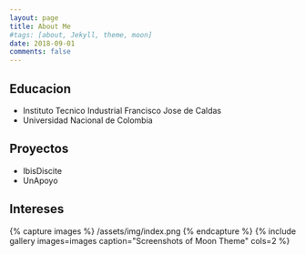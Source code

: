 ```yaml
---
layout: page
title: About Me
#tags: [about, Jekyll, theme, moon]
date: 2018-09-01
comments: false
---
```


## Educacion
* Instituto Tecnico Industrial Francisco Jose de Caldas
* Universidad Nacional de Colombia

## Proyectos
* IbisDiscite
* UnApoyo

## Intereses

{% capture images %}
    /assets/img/index.png
{% endcapture %}
{% include gallery images=images caption="Screenshots of Moon Theme" cols=2 %}
